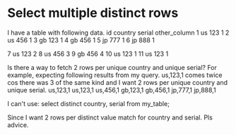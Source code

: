 
# Select multiple distinct rows

I have a table with following data.
id country serial other_column
1  us      123    1
2  us      456    1
3  gb      123    1
4  gb      456    1
5  jp      777    1
6  jp      888    1

7  us      123    2
8  us      456    3
9  gb      456    4
10  us     123    1
11  us     123    1

Is there a way to fetch 2 rows per unique country and unique serial?
For example, expecting following results from my query.
us,123,1 comes twice cos there was 3 of the same kind and I want 2 rows per unique country and unique serial.
us,123,1
us,123,1 
us,456,1
gb,123,1
gb,456,1
jp,777,1
jp,888,1

I can't use:
select distinct country, serial from my_table; 

Since I want 2 rows per distinct value match for country and serial. Pls advice.

        